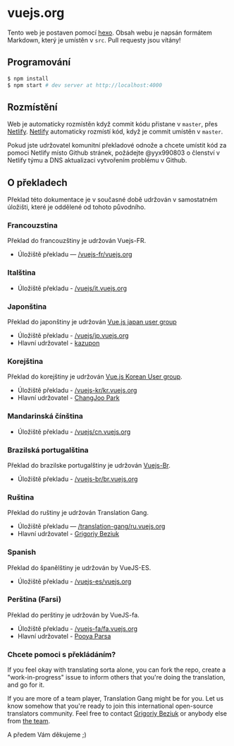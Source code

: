 # vuejs.org

Tento web je postaven pomocí [hexo](http://hexo.io/). Obsah webu je napsán formátem Markdown, který je umístěn v `src`. Pull requesty jsou vítány! 

## Programování

``` bash
$ npm install
$ npm start # dev server at http://localhost:4000
```

## Rozmístění 

Web je automaticky rozmístěn když commit kódu přistane v `master`, přes [Netlify](https://www.netlify.com/).
[Netlify](https://www.netlify.com/) automaticky rozmístí kód, když je commit umístěn v `master`.

Pokud jste udržovatel komunitní překladové odnože a chcete umístit kód za pomoci Netlify místo Github stránek, požádejte @yyx990803 
o členství v Netlify týmu a DNS aktualizaci vytvořením problému v Github.

## O překladech

Překlad této dokumentace je v současné době udržován v samostatném úložišti, které je oddělené od tohoto původního.

### Francouzstina

Překlad do francouzštiny je udržován Vuejs-FR.

* Úložiště překladu — [/vuejs-fr/vuejs.org](https://github.com/vuejs-fr/vuejs.org)

### Italština

* Úložiště překladu - [/vuejs/it.vuejs.org](https://github.com/vuejs/it.vuejs.org)

### Japonština

Překlad do japonštiny je udržován [Vue.js japan user group](https://github.com/vuejs-jp)

* Úložiště překladu - [/vuejs/jp.vuejs.org](https://github.com/vuejs/jp.vuejs.org)
* Hlavní udržovatel - [kazupon](https://github.com/kazupon)

### Korejština

Překlad do korejštiny je udržován [Vue.js Korean User group](https://github.com/vuejs-kr).

* Úložiště překladu - [/vuejs-kr/kr.vuejs.org](https://github.com/vuejs-kr/kr.vuejs.org)
* Hlavní udržovatel - [ChangJoo Park](https://github.com/ChangJoo-Park)

### Mandarinská čínština

* Úložiště překladu - [/vuejs/cn.vuejs.org](https://github.com/vuejs/cn.vuejs.org)

### Brazilská portugalština

Překlad do brazilske portugalštiny je udržován [Vuejs-Br](https://github.com/vuejs-br).

* Úložiště překladu - [/vuejs-br/br.vuejs.org](https://github.com/vuejs-br/br.vuejs.org)

### Ruština

Překlad do ruštiny je udržován Translation Gang.

* Úložiště překladu — [/translation-gang/ru.vuejs.org](https://github.com/translation-gang/ru.vuejs.org)
* Hlavní udržovatel - [Grigoriy Beziuk](https://gbezyuk.github.io)

### Spanish

Překlad do španělštiny je udržován by VueJS-ES.

* Úložiště překladu - [/vuejs-es/vuejs.org](https://github.com/vuejs-es/vuejs.org)

### Perština (Farsi)

Překlad do perštiny je udržován by VueJS-fa.

* Úložiště překladu - [/vuejs-fa/fa.vuejs.org](https://github.com/vuejs-fa/fa.vuejs.org)
* Hlavní udržovatel - [Pooya Parsa](https://github.com/pi0)

### Chcete pomoci s překládáním?

If you feel okay with translating sorta alone, you can fork the repo, create a "work-in-progress" issue to inform others that you're doing the translation, and go for it.

If you are more of a team player, Translation Gang might be for you. Let us know somehow that you're ready to join this international open-source translators community. Feel free to contact [Grigoriy Beziuk](https://gbezyuk.github.io) or anybody else from [the team](https://github.com/orgs/translation-gang/people).

A předem Vám děkujeme ;)
